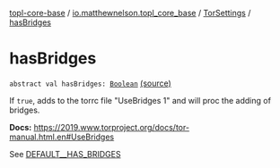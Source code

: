 [topl-core-base](../../index.md) / [io.matthewnelson.topl_core_base](../index.md) / [TorSettings](index.md) / [hasBridges](./has-bridges.md)

# hasBridges

`abstract val hasBridges: `[`Boolean`](https://kotlinlang.org/api/latest/jvm/stdlib/kotlin/-boolean/index.html) [(source)](https://github.com/05nelsonm/TorOnionProxyLibrary-Android/blob/master/topl-core-base/src/main/java/io/matthewnelson/topl_core_base/TorSettings.kt#L236)

If `true`, adds to the torrc file "UseBridges 1" and will proc the adding of bridges.

**Docs:** https://2019.www.torproject.org/docs/tor-manual.html.en#UseBridges

See [DEFAULT__HAS_BRIDGES](-d-e-f-a-u-l-t__-h-a-s_-b-r-i-d-g-e-s.md)

